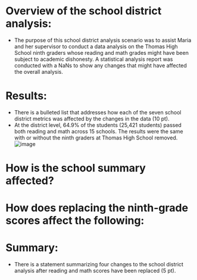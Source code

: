 

#	Overview of the school district analysis:
-	The purpose of this school district analysis scenario was to assist Maria and her supervisor to conduct a data analysis on the Thomas High School ninth graders whose reading and math grades might have been subject to academic dishonesty. A statistical analysis report was conducted with a NaNs to show any changes that might have affected the overall analysis.
#	Results:
-	There is a bulleted list that addresses how each of the seven school district metrics was affected by the changes in the data (10 pt).
-	At the district level, 64.9% of the students (25,421 students) passed both reading and math across 15 schools. The results were the same with or without the ninth graders at Thomas High School removed.
![image](https://user-images.githubusercontent.com/99696816/169733575-c0e0d8c2-ed50-4174-a809-c85610b02664.png)


# How is the school summary affected?


# How does replacing the ninth-grade scores affect the following:


#	Summary:
-	There is a statement summarizing four changes to the school district analysis after reading and math scores have been replaced (5 pt).
